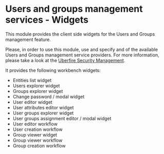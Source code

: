 Users and groups management services - Widgets
=========================================================

This module provides the client side widgets for the Users and Groups management feature.                               

Please, in order to use this module, use and specify and of the available Users and Groups management service providers. For more information, please take a look at the [Uberfire Security Management](../../uberfire-security/uberfire-security-management/).                           

It provides the following workbench widgets:                               

* Entities list widget                    
* Users explorer widget                    
* Groups explorer widget                    
* Change password / modal widget                    
* User editor widget                    
* User attributes editor widget                    
* User groups explorer widget                    
* User groups assignment editor / modal widget                
* User editor workflow             
* User creation workflow           
* Group viewer widget                    
* Group viewer workflow          
* Group creation workflow            
